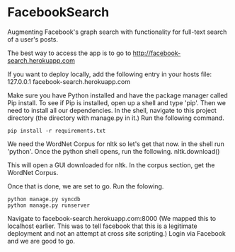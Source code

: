 FacebookSearch
==============

Augmenting Facebook's graph search with functionality for full-text search of a user's posts.

The best way to access the app is to go to http://facebook-search.herokuapp.com

If you want to deploy locally, add the following entry in your hosts file:
127.0.0.1  facebook-search.herokuapp.com


Make sure you have Python installed and have the package manager called Pip install. To see if Pip is installed, open up a shell and type 'pip'.
Then we need to install all our dependencies. In the shell, navigate to this project directory (the directory with manage.py in it.) Run the following command. 

    pip install -r requirements.txt

We need the WordNet Corpus for nltk so let's get that now. in the shell run 'python'. Once the python shell opens, run the following.
    nltk.download()

This will open a GUI downloaded for nltk. In the corpus section, get the WordNet Corpus.

Once that is done, we are set to go.
Run the folowing.

    python manage.py syncdb
    python manage.py runserver

Navigate to facebook-search.herokuapp.com:8000 (We mapped this to localhost earlier. This was to tell facebook that this is a legitimate deployment and not an attempt at cross site scripting.)
Login via Facebook and we are good to go.
